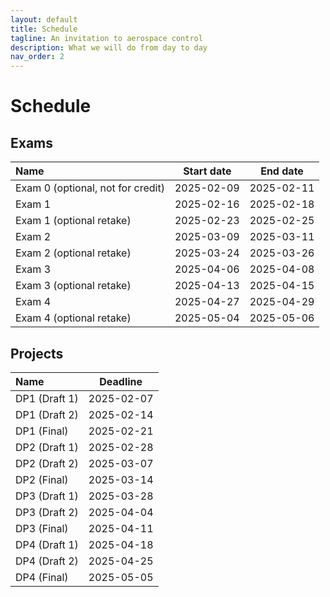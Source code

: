 ```yaml
---
layout: default
title: Schedule
tagline: An invitation to aerospace control
description: What we will do from day to day
nav_order: 2
---
```


# Schedule

## Exams

| Name | Start date | End date |
| :--- | :---: | :---: |
| Exam 0 (optional, not for credit) | 2025-02-09 | 2025-02-11 |
| Exam 1 | 2025-02-16 | 2025-02-18 |
| Exam 1 (optional retake) | 2025-02-23 | 2025-02-25 |
| Exam 2 | 2025-03-09 | 2025-03-11 |
| Exam 2 (optional retake) | 2025-03-24 | 2025-03-26 |
| Exam 3 | 2025-04-06 | 2025-04-08 |
| Exam 3 (optional retake) | 2025-04-13 | 2025-04-15 |
| Exam 4 | 2025-04-27 | 2025-04-29 |
| Exam 4 (optional retake) | 2025-05-04 | 2025-05-06 |

## Projects

| Name | Deadline |
| :--- | :---: |
| DP1 (Draft 1) | 2025-02-07 |
| DP1 (Draft 2) | 2025-02-14 |
| DP1 (Final)   | 2025-02-21 |
| DP2 (Draft 1) | 2025-02-28 |
| DP2 (Draft 2) | 2025-03-07 |
| DP2 (Final)   | 2025-03-14 |
| DP3 (Draft 1) | 2025-03-28 |
| DP3 (Draft 2) | 2025-04-04 |
| DP3 (Final)   | 2025-04-11 |
| DP4 (Draft 1) | 2025-04-18 |
| DP4 (Draft 2) | 2025-04-25 |
| DP4 (Final)   | 2025-05-05 |

